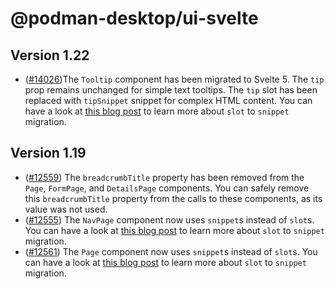 # @podman-desktop/ui-svelte

## Version 1.22

- ([#14026](https://github.com/podman-desktop/podman-desktop/pull/14026))The `Tooltip` component has been migrated to Svelte 5. The `tip` prop remains unchanged for simple text tooltips. The `tip` slot has been replaced with `tipSnippet` snippet for complex HTML content. You can have a look at [this blog post](https://sveltekit.io/blog/snippets) to learn more about `slot` to `snippet` migration.

## Version 1.19

- ([#12559](https://github.com/podman-desktop/podman-desktop/pull/12559)) The `breadcrumbTitle` property has been removed from the `Page`, `FormPage`, and `DetailsPage` components. You can safely remove this `breadcrumbTitle` property from the calls to these components, as its value was not used.
- ([#12555](https://github.com/podman-desktop/podman-desktop/pull/12555)) The `NavPage` component now uses `snippet`s instead of `slot`s. You can have a look at [this blog post](https://sveltekit.io/blog/snippets) to learn more about `slot` to `snippet` migration.
- ([#12561](https://github.com/podman-desktop/podman-desktop/pull/12561)) The `Page` component now uses `snippet`s instead of `slot`s. You can have a look at [this blog post](https://sveltekit.io/blog/snippets) to learn more about `slot` to `snippet` migration.
